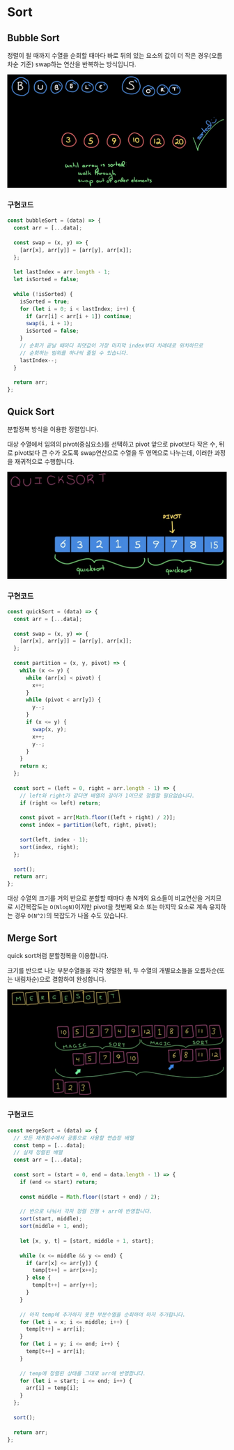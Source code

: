# Sort

## Bubble Sort

정렬이 될 때까지 수열을 순회할 때마다 바로 뒤의 있는 요소의 값이 더 작은 경우(오름차순 기준) swap하는 연산을 반복하는 방식입니다.

![Bubble Sort](../image/bubble_sort.png)

### 구현코드

```js
const bubbleSort = (data) => {
  const arr = [...data];

  const swap = (x, y) => {
    [arr[x], arr[y]] = [arr[y], arr[x]];
  };

  let lastIndex = arr.length - 1;
  let isSorted = false;

  while (!isSorted) {
    isSorted = true;
    for (let i = 0; i < lastIndex; i++) {
      if (arr[i] < arr[i + 1]) continue;
      swap(i, i + 1);
      isSorted = false;
    }
    // 순회가 끝날 때마다 최댓값이 가장 마지막 index부터 차례대로 위치하므로
    // 순회하는 범위를 하나씩 줄일 수 있습니다.
    lastIndex--;
  }

  return arr;
};
```

## Quick Sort

분할정복 방식을 이용한 정렬입니다.

대상 수열에서 임의의 pivot(중심요소)를 선택하고 pivot 앞으로 pivot보다 작은 수, 뒤로 pivot보다 큰 수가 오도록 swap연산으로 수열을 두 영역으로 나누는데, 이러한 과정을 재귀적으로 수행합니다.

![Quick Sort](../image/quick_sort.png)

### 구현코드

```js
const quickSort = (data) => {
  const arr = [...data];

  const swap = (x, y) => {
    [arr[x], arr[y]] = [arr[y], arr[x]];
  };

  const partition = (x, y, pivot) => {
    while (x <= y) {
      while (arr[x] < pivot) {
        x++;
      }
      while (pivot < arr[y]) {
        y--;
      }
      if (x <= y) {
        swap(x, y);
        x++;
        y--;
      }
    }
    return x;
  };

  const sort = (left = 0, right = arr.length - 1) => {
    // left와 right가 같다면 배열의 길이가 1이므로 정렬할 필요없습니다.
    if (right <= left) return;

    const pivot = arr[Math.floor((left + right) / 2)];
    const index = partition(left, right, pivot);

    sort(left, index - 1);
    sort(index, right);
  };

  sort();
  return arr;
};
```

대상 수열의 크기를 거의 반으로 분할할 때마다 총 N개의 요소들이 비교연산을 거치므로 시간복잡도는 `O(NlogN)`이지만 pivot을 첫번째 요소 또는 마지막 요소로 계속 유지하는 경우 `O(N^2)`의 복잡도가 나올 수도 있습니다.

## Merge Sort

quick sort처럼 분할정복을 이용합니다.

크기를 반으로 나눈 부분수열들을 각각 정렬한 뒤, 두 수열의 개별요소들을 오름차순(또는 내림차순)으로 결합하여 완성합니다.

![Merge Sort](../image/merge_sort.png)

### 구현코드

```js
const mergeSort = (data) => {
  // 모든 재귀함수에서 공통으로 사용할 연습장 배열
  const temp = [...data];
  // 실제 정렬된 배열
  const arr = [...data];

  const sort = (start = 0, end = data.length - 1) => {
    if (end <= start) return;

    const middle = Math.floor((start + end) / 2);

    // 반으로 나눠서 각자 정렬 진행 + arr에 반영합니다.
    sort(start, middle);
    sort(middle + 1, end);

    let [x, y, t] = [start, middle + 1, start];

    while (x <= middle && y <= end) {
      if (arr[x] <= arr[y]) {
        temp[t++] = arr[x++];
      } else {
        temp[t++] = arr[y++];
      }
    }

    // 아직 temp에 추가하지 못한 부분수열을 순회하여 마저 추가합니다.
    for (let i = x; i <= middle; i++) {
      temp[t++] = arr[i];
    }
    for (let i = y; i <= end; i++) {
      temp[t++] = arr[i];
    }

    // temp에 정렬된 상태를 그대로 arr에 반영합니다.
    for (let i = start; i <= end; i++) {
      arr[i] = temp[i];
    }
  };

  sort();

  return arr;
};
```
